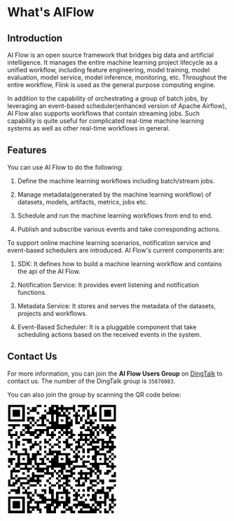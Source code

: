 # What's AIFlow

## Introduction
AI Flow is an open source framework that bridges big data and artificial intelligence. 
It manages the entire machine learning project lifecycle as a unified workflow, including feature engineering, 
model training, model evaluation, model service, model inference, monitoring, etc. 
Throughout the entire workflow, Flink is used as the general purpose computing engine.

In addition to the capability of orchestrating a group of batch jobs, 
by leveraging an event-based scheduler(enhanced version of Apache Airflow), 
AI Flow also supports workflows that contain streaming jobs. Such capability is quite useful for complicated
real-time machine learning systems as well as other real-time workflows in general.

## Features
You can use AI Flow to do the following:

1. Define the machine learning workflows including batch/stream jobs.

2. Manage metadata(generated by the machine learning workflow) of datasets, models, artifacts, metrics, jobs etc.

3. Schedule and run the machine learning workflows from end to end.

4. Publish and subscribe various events and take corresponding actions.


To support online machine learning scenarios, notification service and event-based schedulers are introduced.
AI Flow's current components are:

1. SDK: It defines how to build a machine learning workflow and contains the api of the AI Flow.

2. Notification Service: It provides event listening and notification functions.

3. Metadata Service: It stores and serves the metadata of the datasets, projects and workflows.

4. Event-Based Scheduler: It is a pluggable component that take scheduling actions based on the received events in the system.


## Contact Us

For more information, you can join the **AI Flow Users Group** on [DingTalk](https://www.dingtalk.com) to contact us.
The number of the DingTalk group is `35876083`. 

You can also join the group by scanning the QR code below:

![contact](../images/dingtalk_qr_code.png)
